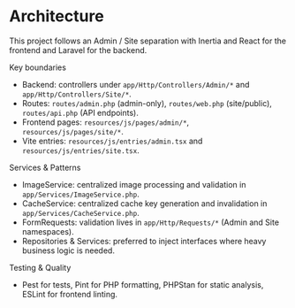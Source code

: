 # Architecture

This project follows an Admin / Site separation with Inertia and React for the frontend and Laravel for the backend.

Key boundaries
- Backend: controllers under `app/Http/Controllers/Admin/*` and `app/Http/Controllers/Site/*`.
- Routes: `routes/admin.php` (admin-only), `routes/web.php` (site/public), `routes/api.php` (API endpoints).
- Frontend pages: `resources/js/pages/admin/*`, `resources/js/pages/site/*`.
- Vite entries: `resources/js/entries/admin.tsx` and `resources/js/entries/site.tsx`.

Services & Patterns
- ImageService: centralized image processing and validation in `app/Services/ImageService.php`.
- CacheService: centralized cache key generation and invalidation in `app/Services/CacheService.php`.
- FormRequests: validation lives in `app/Http/Requests/*` (Admin and Site namespaces).
- Repositories & Services: preferred to inject interfaces where heavy business logic is needed.

Testing & Quality
- Pest for tests, Pint for PHP formatting, PHPStan for static analysis, ESLint for frontend linting.
